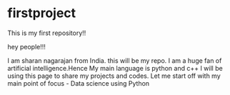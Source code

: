 # firstproject
This is my first repository!!

hey people!!!

I am sharan nagarajan from India. this will be my repo. I am a huge fan of artificial intelligence.Hence My main language is python and c++
I will be using this page to share my projects and codes. Let me start off with my main point of focus - Data science using Python
